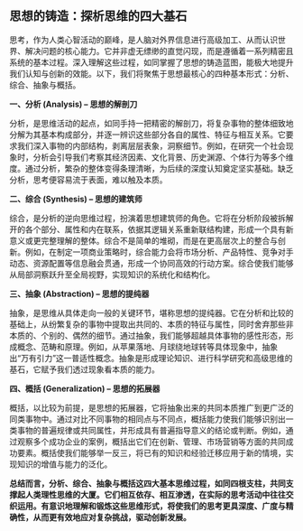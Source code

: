 ## 思想的铸造：探析思维的四大基石

思考，作为人类心智活动的巅峰，是人脑对外界信息进行高级加工、从而认识世界、解决问题的核心能力。它并非虚无缥缈的直觉闪现，而是遵循着一系列精密且系统的基本过程。深入理解这些过程，如同掌握了思想的铸造蓝图，能极大地提升我们认知与创新的效能。以下，我们将聚焦于思想最核心的四种基本形式：分析、综合、抽象与概括。

**一、分析 (Analysis) – 思想的解剖刀**

分析，是思维活动的起点，如同手持一把精密的解剖刀，将复杂事物的整体细致地分解为其基本构成部分，并逐一辨识这些部分各自的属性、特征与相互关系。它要求我们深入事物的内部结构，剥离层层表象，洞察细节。例如，在研究一个社会现象时，分析会引导我们考察其经济因素、文化背景、历史渊源、个体行为等多个维度。通过分析，繁杂的整体变得条理清晰，为后续的深度认知奠定坚实基础。缺乏分析，思考便容易流于表面，难以触及本质。

**二、综合 (Synthesis) – 思想的建筑师**

综合，是分析的逆向思维过程，扮演着思想建筑师的角色。它将在分析阶段被拆解开的各个部分、属性和内在联系，依据其逻辑关系重新联结构建，形成一个具有新意义或更完整理解的整体。综合不是简单的堆砌，而是在更高层次上的整合与创新。例如，在制定一项商业策略时，综合能力会将市场分析、产品特性、竞争对手动态、资源配置等信息融会贯通，形成一个协同高效的行动方案。综合使我们能够从局部洞察跃升至全局视野，实现知识的系统化和结构化。

**三、抽象 (Abstraction) – 思想的提纯器**

抽象，是思维从具体走向一般的关键环节，堪称思想的提纯器。它在分析和比较的基础上，从纷繁复杂的事物中提取出共同的、本质的特征与属性，同时舍弃那些非本质的、个别的、偶然的细节。通过抽象，我们能够超越具体事物的感性形态，形成概念、范畴和原理。例如，从苹果落地、月球绕地球转等具体现象中，抽象出“万有引力”这一普适性概念。抽象是形成理论知识、进行科学研究和高级思维的基石，它赋予我们透过现象看本质的能力。

**四、概括 (Generalization) – 思想的拓展器**

概括，以比较为前提，是思想的拓展器，它将抽象出来的共同本质推广到更广泛的同类事物中。通过对比不同事物的相同点与不同点，概括能力使我们能够识别出一类事物的普遍规律或共同属性，并形成具有普遍指导意义的结论或判断。例如，通过观察多个成功企业的案例，概括出它们在创新、管理、市场营销等方面的共同成功要素。概括使我们能够举一反三，将已有的知识和经验迁移应用于新的情境，实现知识的增值与能力的泛化。

**总结而言，分析、综合、抽象与概括这四大基本思维过程，如同四根支柱，共同支撑起人类理性思维的大厦。它们相互依存、相互渗透，在实际的思考活动中往往交织运用。有意识地理解和锻炼这些思维形式，将使我们的思考更具深度、广度与精确性，从而更有效地应对复杂挑战，驱动创新发展。**
